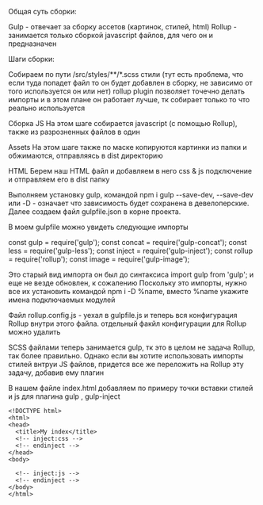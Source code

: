 Общая суть сборки:

Gulp - отвечает за сборку ассетов (картинок, стилей, html) Rollup - занимается только сборкой javascript файлов, для чего он и предназначен

Шаги сборки:

Собираем по пути /src/styles/**/*.scss стили (тут есть проблема, что если туда попадет файл то он будет добавлен в сборку, не зависимо от того используется он или нет) rollup plugin позволяет точечно делать импорты и в этом плане он работает лучше, тк собирает только то что реально используется

Сборка JS На этом шаге собирается javascript (с помощью Rollup), также из разрозненных файлов в один

Assets На этом шаге также по маске копируются картинки из папки и обжимаются, отправляясь в dist директорию

HTML Берем наш HTML файл и добавляем в него css & js подключение и отправляем его в dist папку

Выполняем установку gulp, командой npm i gulp --save-dev, --save-dev или -D - означает что зависимость будет сохранена в девелоперские. Далее создаем файл gulpfile.json в корне проекта.

В моем gulpfile можно увидеть следующие импорты

const gulp = require('gulp'); const concat = require('gulp-concat'); const less = require('gulp-less'); const inject = require('gulp-inject'); const rollup = require('rollup'); const image = require('gulp-image');

Это старый вид импорта он был до синтаксиса import gulp from 'gulp'; и еще не везде обновлен, к сожалению Поскольку это импорты, нужно все их установить командой npm i -D %name, вместо %name укажите имена подключаемых модулей

Файл rollup.config.js - уехал в gulpfile.js и теперь вся конфигурация Rollup внутри этого файла. отдельный факйл конфигурации для Rollup можно удалить

SCSS файлами теперь занимается gulp, тк это в целом не задача Rollup, так более правильно. Однако если вы хотите использовать импорты стилей внтруи JS файлов, придется все же переложить на Rollup эту задачу, добавив ему плагин

В нашем файле index.html добавляем по примеру точки вставки стилей и js для плагина gulp , gulp-inject

```
<!DOCTYPE html>
<html>
<head>
  <title>My index</title>
  <!-- inject:css -->
  <!-- endinject -->
</head>
<body>

  <!-- inject:js -->
  <!-- endinject -->
</body>
</html>
```

